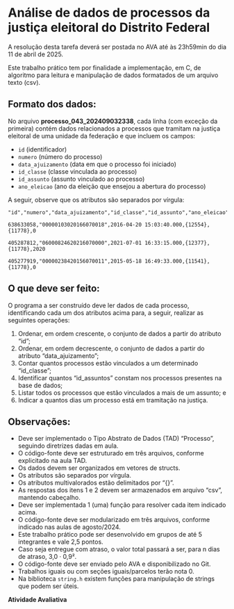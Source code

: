 # Análise de dados de processos da justiça eleitoral do Distrito Federal

A resolução desta tarefa deverá ser postada no AVA até às 23h59min do dia 11 de abril de 2025.

Este trabalho prático tem por finalidade a implementação, em C, de algoritmo para leitura e manipulação de dados formatados de um arquivo texto (csv).

## Formato dos dados:

No arquivo **processo_043_202409032338**, cada linha (com exceção da primeira) contém dados relacionados a processos que tramitam na justiça eleitoral de uma unidade da federação e que incluem os campos:

- `id` (identificador)
- `numero` (número do processo)
- `data_ajuizamento` (data em que o processo foi iniciado)
- `id_classe` (classe vinculada ao processo)
- `id_assunto` (assunto vinculado ao processo)
- `ano_eleicao` (ano da eleição que ensejou a abertura do processo)

A seguir, observe que os atributos são separados por vírgula:

```csv
"id","numero","data_ajuizamento","id_classe","id_assunto","ano_eleicao"

638633058,"00000103020166070018",2016-04-20 15:03:40.000,{12554},{11778},0

405287812,"06000824620216070000",2021-07-01 16:33:15.000,{12377},{11778},2020

405277919,"00000238420156070011",2015-05-18 16:49:33.000,{11541},{11778},0
```

## O que deve ser feito:

O programa a ser construído deve ler dados de cada processo, identificando cada um dos atributos acima para, a seguir, realizar as seguintes operações:

1. Ordenar, em ordem crescente, o conjunto de dados a partir do atributo “id”;  
2. Ordenar, em ordem decrescente, o conjunto de dados a partir do atributo “data_ajuizamento”;  
3. Contar quantos processos estão vinculados a um determinado “id_classe”;  
4. Identificar quantos “id_assuntos” constam nos processos presentes na base de dados;  
5. Listar todos os processos que estão vinculados a mais de um assunto; e  
6. Indicar a quantos dias um processo está em tramitação na justiça.

## Observações:

- Deve ser implementado o Tipo Abstrato de Dados (TAD) “Processo”, seguindo diretrizes dadas em aula.  
- O código-fonte deve ser estruturado em três arquivos, conforme explicitado na aula TAD.  
- Os dados devem ser organizados em vetores de structs.  
- Os atributos são separados por vírgula.  
- Os atributos multivalorados estão delimitados por “{}”.  
- As respostas dos itens 1 e 2 devem ser armazenados em arquivo “csv”, mantendo cabeçalho.  
- Deve ser implementada 1 (uma) função para resolver cada item indicado acima.  
- O código-fonte deve ser modularizado em três arquivos, conforme indicado nas aulas de agosto/2024.  
- Este trabalho prático pode ser desenvolvido em grupos de até 5 integrantes e vale 2,5 pontos.  
- Caso seja entregue com atraso, o valor total passará a ser, para n dias de atraso, 3,0 · 0,9².  
- O código-fonte deve ser enviado pelo AVA e disponibilizado no Git.  
- Trabalhos iguais ou com seções iguais/parcelos terão nota 0.  
- Na biblioteca `string.h` existem funções para manipulação de strings que podem ser úteis.  

**Atividade Avaliativa**  
